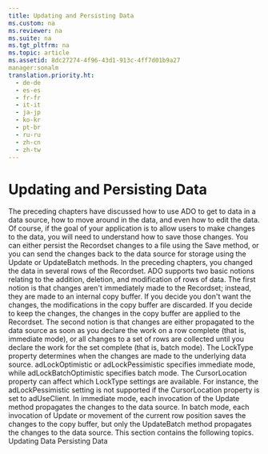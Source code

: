 ```yaml
---
title: Updating and Persisting Data
ms.custom: na
ms.reviewer: na
ms.suite: na
ms.tgt_pltfrm: na
ms.topic: article
ms.assetid: 8dc27274-4f96-43d1-913c-4ff7d01b9a27
manager:sonalm
translation.priority.ht: 
  - de-de
  - es-es
  - fr-fr
  - it-it
  - ja-jp
  - ko-kr
  - pt-br
  - ru-ru
  - zh-cn
  - zh-tw
---
```

# Updating and Persisting Data
<?xml version="1.0" encoding="utf-8"?>
<developerConceptualDocument xmlns="http://ddue.schemas.microsoft.com/authoring/2003/5" xmlns:xlink="http://www.w3.org/1999/xlink" xmlns:xsi="http://www.w3.org/2001/XMLSchema-instance" xsi:schemaLocation="http://ddue.schemas.microsoft.com/authoring/2003/5 http://dduestorage.blob.core.windows.net/ddueschema/developer.xsd">
  <introduction>
    <para>The preceding chapters have discussed how to use ADO to get to data in a data source, how to move around in the data, and even how to edit the data. Of course, if the goal of your application is to allow users to make changes to the data, you will need to understand how to save those changes. You can either persist the <legacyBold>Recordset</legacyBold> changes to a file using the <legacyBold>Save</legacyBold> method, or you can send the changes back to the data source for storage using the <legacyBold>Update</legacyBold> or <legacyBold>UpdateBatch</legacyBold> methods.</para>
    <para>In the preceding chapters, you changed the data in several rows of the <legacyBold>Recordset</legacyBold>. ADO supports two basic notions relating to the addition, deletion, and modification of rows of data.</para>
    <para>The first notion is that changes aren't immediately made to the <legacyBold>Recordset</legacyBold>; instead, they are made to an internal <legacyItalic>copy buffer</legacyItalic>. If you decide you don't want the changes, the modifications in the copy buffer are discarded. If you decide to keep the changes, the changes in the copy buffer are applied to the <legacyBold>Recordset</legacyBold>.</para>
    <para>The second notion is that changes are either propagated to the data source as soon as you declare the work on a row complete (that is, <legacyItalic>immediate</legacyItalic> mode), or all changes to a set of rows are collected until you declare the work for the set complete (that is, <legacyItalic>batch</legacyItalic> mode). The <legacyBold>LockType</legacyBold> property determines when the changes are made to the underlying data source. <legacyBold>adLockOptimistic</legacyBold> or <legacyBold>adLockPessimistic</legacyBold> specifies immediate mode, while <legacyBold>adLockBatchOptimistic</legacyBold> specifies batch mode. The <legacyBold>CursorLocation</legacyBold> property can affect which <legacyBold>LockType</legacyBold> settings are available. For instance, the <legacyBold>adLockPessimistic</legacyBold> setting is not supported if the <legacyBold>CursorLocation</legacyBold> property is set to <legacyBold>adUseClient</legacyBold>.</para>
    <para>In immediate mode, each invocation of the <legacyBold>Update</legacyBold> method propagates the changes to the data source. In batch mode, each invocation of <legacyBold>Update</legacyBold> or movement of the current row position saves the changes to the copy buffer, but only the <legacyBold>UpdateBatch</legacyBold> method propagates the changes to the data source.</para>
    <para>This section contains the following topics.  </para>
    <list class="bullet">
      <listItem>
        <para>             <legacyLink xlink:href="6508e4e9-e33a-4dad-b340-5d632fd78a91">Updating Data</legacyLink>           </para>
      </listItem>
      <listItem>
        <para>             <legacyLink xlink:href="21c162ca-2845-4dd8-a49d-e715aba8c461">Persisting Data</legacyLink>           </para>
      </listItem>
    </list>
  </introduction>
  <relatedTopics />
</developerConceptualDocument>